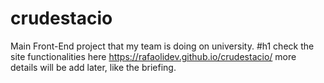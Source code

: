 # crudestacio
Main Front-End project that my team is doing on university.
#h1 check the site functionalities here 
https://rafaolidev.github.io/crudestacio/
more details will be add later, like the briefing.

